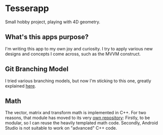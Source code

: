 # Tesserapp

Small hobby project, playing with 4D geometry.

## What's this apps purpose?

I'm writing this app to my own joy and curiosity.
I try to apply various new designs and concepts I come across, such as the MVVM construct.

## Git Branching Model

I tried various branching models, but now I'm sticking to this one,
greatly explained [here](https://nvie.com/posts/a-successful-git-branching-model/?).

## Math

The vector, matrix and transform math is implemented in C++.
For two reasons, that module has moved to its very [own repository](https://github.com/Jim-Eckerlein/fmath):
Firstly, to be modular, so I can reuse the heavily templated math code.
Secondly, Android Studio is not suitable to work on "advanced" C++ code.
